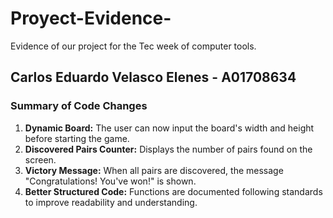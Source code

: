 # Proyect-Evidence-

Evidence of our project for the Tec week of computer tools.

## Carlos Eduardo Velasco Elenes - A01708634

### Summary of Code Changes

1. **Dynamic Board:** The user can now input the board's width and height before starting the game.
2. **Discovered Pairs Counter:** Displays the number of pairs found on the screen.
3. **Victory Message:** When all pairs are discovered, the message "Congratulations! You've won!" is shown.
4. **Better Structured Code:** Functions are documented following standards to improve readability and understanding.
